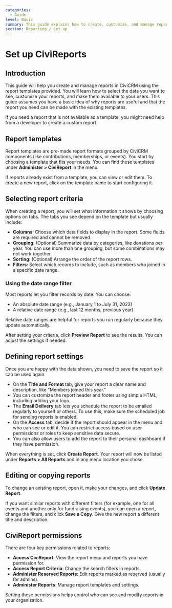 ```yaml
---
categories:
  - Guide  
level: Basic  
summary: This guide explains how to create, customize, and manage reports in CiviCRM using the built-in report templates, helping non-profit users generate useful data insights without needing expert knowledge.  
section: Reporting / Set-up  
---
```


# Set up CiviReports

## Introduction

This guide will help you create and manage reports in CiviCRM using the report templates provided. You will learn how to select the data you want to see, customize your reports, and make them available to your users. This guide assumes you have a basic idea of why reports are useful and that the report you need can be made with the existing templates.

If you need a report that is not available as a template, you might need help from a developer to create a custom report.

## Report templates

Report templates are pre-made report formats grouped by CiviCRM components (like contributions, memberships, or events). You start by choosing a template that fits your needs. You can find these templates under **Administer > CiviReport** in the menu.

If reports already exist from a template, you can view or edit them. To create a new report, click on the template name to start configuring it.

## Selecting report criteria

When creating a report, you will set what information it shows by choosing options on tabs. The tabs you see depend on the template but usually include:

- **Columns**: Choose which data fields to display in the report. Some fields are required and cannot be removed.
- **Grouping**: (Optional) Summarize data by categories, like donations per year. You can use more than one grouping, but some combinations may not work together.
- **Sorting**: (Optional) Arrange the order of the report rows.
- **Filters**: Select which records to include, such as members who joined in a specific date range.

### Using the date range filter

Most reports let you filter records by date. You can choose:

- An absolute date range (e.g., January 1 to July 31, 2023)
- A relative date range (e.g., last 12 months, previous year)

Relative date ranges are helpful for reports you run regularly because they update automatically.

After setting your criteria, click **Preview Report** to see the results. You can adjust the settings if needed.

## Defining report settings

Once you are happy with the data shown, you need to save the report so it can be used again.

- On the **Title and Format** tab, give your report a clear name and description, like "Members joined this year."
- You can customize the report header and footer using simple HTML, including adding your logo.
- The **Email Delivery** tab lets you schedule the report to be emailed regularly to yourself or others. To use this, make sure the scheduled job for sending reports is enabled.
- On the **Access** tab, decide if the report should appear in the menu and who can see or edit it. You can restrict access based on user permissions or roles to keep sensitive data secure.
- You can also allow users to add the report to their personal dashboard if they have permission.

When everything is set, click **Create Report**. Your report will now be listed under **Reports > All Reports** and in any menu location you chose.

## Editing or copying reports

To change an existing report, open it, make your changes, and click **Update Report**.

If you want similar reports with different filters (for example, one for all events and another only for fundraising events), you can open a report, change the filters, and click **Save a Copy**. Give the new report a different title and description.

## CiviReport permissions

There are four key permissions related to reports:

- **Access CiviReport**: View the report menu and reports you have permission for.
- **Access Report Criteria**: Change the search filters in reports.
- **Administer Reserved Reports**: Edit reports marked as reserved (usually for admins).
- **Administer Reports**: Manage report templates and settings.

Setting these permissions helps control who can see and modify reports in your organization.
